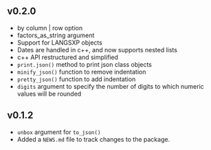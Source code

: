 ## v0.2.0

* by column | row option
* factors_as_string argument
* Support for LANGSXP objects
* Dates are handled in c++, and now supports nested lists
* c++ API restructured and simplified
* `print.json()` method to print json class objects
* `minify_json()` function to remove indentation
* `pretty_json()` function to add indentation
* `digits` argument to specify the number of digits to which numeric values will be rounded

## v0.1.2

* `unbox` argument for `to_json()`
* Added a `NEWS.md` file to track changes to the package.
